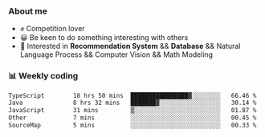 ### About me

- ✊ Competition lover
- 😀 Be keen to do something interesting with others
- 🎈 Interested in **Recommendation System** && **Database** && Natural Language Process && Computer Vision && Math Modeling


### 📊 Weekly coding
<!--START_SECTION:waka-->

```txt
TypeScript        18 hrs 50 mins  ████████████████▓░░░░░░░░   66.46 %
Java              8 hrs 32 mins   ███████▓░░░░░░░░░░░░░░░░░   30.14 %
JavaScript        31 mins         ▒░░░░░░░░░░░░░░░░░░░░░░░░   01.87 %
Other             7 mins          ░░░░░░░░░░░░░░░░░░░░░░░░░   00.45 %
SourceMap         5 mins          ░░░░░░░░░░░░░░░░░░░░░░░░░   00.33 %
```

<!--END_SECTION:waka-->
